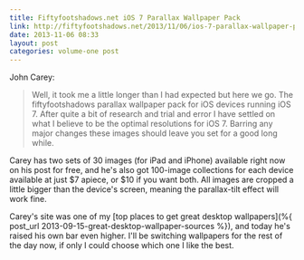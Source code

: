 ```yaml
---
title: Fiftyfootshadows.net iOS 7 Parallax Wallpaper Pack
link: http://fiftyfootshadows.net/2013/11/06/ios-7-parallax-wallpaper-pack/
date: 2013-11-06 08:33
layout: post
categories: volume-one post
---
```

John Carey:

> Well, it took me a little longer than I had expected but here we go. The fiftyfootshadows parallax wallpaper pack for iOS devices running iOS 7. After quite a bit of research and trial and error I have settled on what I believe to be the optimal resolutions for iOS 7. Barring any major changes these images should leave you set for a good long while.

Carey has two sets of 30 images (for iPad and iPhone) available right now on his post for free, and he's also got 100-image collections for each device available at just $7 apiece, or $10 if you want both. All images are cropped a little bigger than the device's screen, meaning the parallax-tilt effect will work fine.

Carey's site was one of my [top places to get great desktop wallpapers](%{ post_url 2013-09-15-great-desktop-wallpaper-sources %}), and today he's raised his own bar even higher. I'll be switching wallpapers for the rest of the day now, if only I could choose which one I like the best.